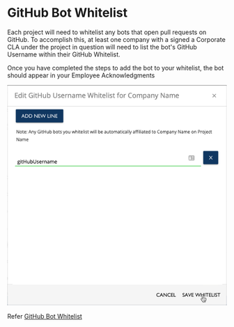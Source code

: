# GitHub Bot Whitelist

Each project will need to whitelist any bots that open pull requests on GitHub. To accomplish this, at least one company with a signed a Corporate CLA under the project in question will need to list the bot's GitHub Username within their GitHub Whitelist.

Once you have completed the steps to add the bot to your whitelist, the bot should appear in your Employee Acknowledgments

![Edit GitHub Bot Whitelist](../docs/imgs/cla_add_github.png)

Refer [GitHub Bot Whitelist](whitelist-contributors.md)

